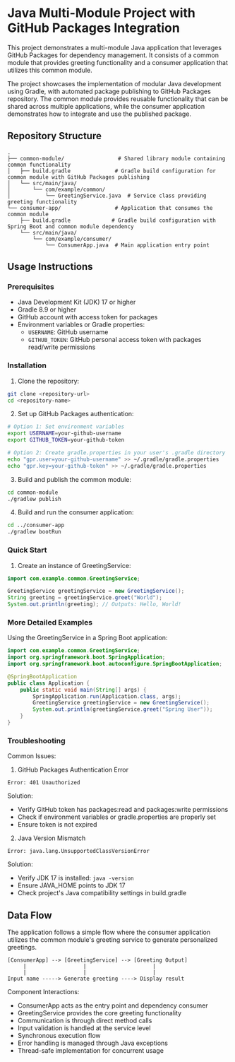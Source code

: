 # Java Multi-Module Project with GitHub Packages Integration

This project demonstrates a multi-module Java application that leverages GitHub Packages for dependency management. It consists of a common module that provides greeting functionality and a consumer application that utilizes this common module.

The project showcases the implementation of modular Java development using Gradle, with automated package publishing to GitHub Packages repository. The common module provides reusable functionality that can be shared across multiple applications, while the consumer application demonstrates how to integrate and use the published package.

## Repository Structure
```
.
├── common-module/                 # Shared library module containing common functionality
│   ├── build.gradle              # Gradle build configuration for common module with GitHub Packages publishing
│   └── src/main/java/
│       └── com/example/common/
│           └── GreetingService.java  # Service class providing greeting functionality
└── consumer-app/                 # Application that consumes the common module
    ├── build.gradle             # Gradle build configuration with Spring Boot and common module dependency
    └── src/main/java/
        └── com/example/consumer/
            └── ConsumerApp.java  # Main application entry point
```

## Usage Instructions
### Prerequisites
- Java Development Kit (JDK) 17 or higher
- Gradle 8.9 or higher
- GitHub account with access token for packages
- Environment variables or Gradle properties:
  - `USERNAME`: GitHub username
  - `GITHUB_TOKEN`: GitHub personal access token with packages read/write permissions

### Installation

1. Clone the repository:
```bash
git clone <repository-url>
cd <repository-name>
```

2. Set up GitHub Packages authentication:
```bash
# Option 1: Set environment variables
export USERNAME=your-github-username
export GITHUB_TOKEN=your-github-token

# Option 2: Create gradle.properties in your user's .gradle directory
echo "gpr.user=your-github-username" >> ~/.gradle/gradle.properties
echo "gpr.key=your-github-token" >> ~/.gradle/gradle.properties
```

3. Build and publish the common module:
```bash
cd common-module
./gradlew publish
```

4. Build and run the consumer application:
```bash
cd ../consumer-app
./gradlew bootRun
```

### Quick Start

1. Create an instance of GreetingService:
```java
import com.example.common.GreetingService;

GreetingService greetingService = new GreetingService();
String greeting = greetingService.greet("World");
System.out.println(greeting); // Outputs: Hello, World!
```

### More Detailed Examples

Using the GreetingService in a Spring Boot application:
```java
import com.example.common.GreetingService;
import org.springframework.boot.SpringApplication;
import org.springframework.boot.autoconfigure.SpringBootApplication;

@SpringBootApplication
public class Application {
    public static void main(String[] args) {
        SpringApplication.run(Application.class, args);
        GreetingService greetingService = new GreetingService();
        System.out.println(greetingService.greet("Spring User"));
    }
}
```

### Troubleshooting

Common Issues:

1. GitHub Packages Authentication Error
```
Error: 401 Unauthorized
```
Solution:
- Verify GitHub token has packages:read and packages:write permissions
- Check if environment variables or gradle.properties are properly set
- Ensure token is not expired

2. Java Version Mismatch
```
Error: java.lang.UnsupportedClassVersionError
```
Solution:
- Verify JDK 17 is installed: `java -version`
- Ensure JAVA_HOME points to JDK 17
- Check project's Java compatibility settings in build.gradle

## Data Flow
The application follows a simple flow where the consumer application utilizes the common module's greeting service to generate personalized greetings.

```ascii
[ConsumerApp] --> [GreetingService] --> [Greeting Output]
     |                  |                     |
     |                  |                     |
Input name -----> Generate greeting ----> Display result
```

Component Interactions:
- ConsumerApp acts as the entry point and dependency consumer
- GreetingService provides the core greeting functionality
- Communication is through direct method calls
- Input validation is handled at the service level
- Synchronous execution flow
- Error handling is managed through Java exceptions
- Thread-safe implementation for concurrent usage